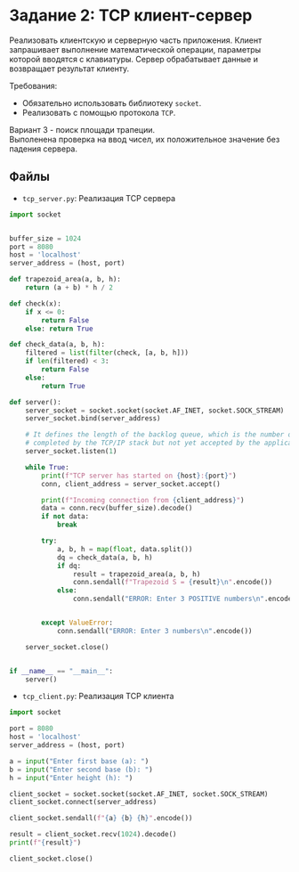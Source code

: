 # Задание 2: TCP клиент-сервер

Реализовать клиентскую и серверную часть приложения. Клиент запрашивает выполнение математической операции, параметры которой вводятся с клавиатуры. Сервер обрабатывает данные и возвращает результат клиенту.  

Требования:  
- Обязательно использовать библиотеку `socket`.
- Реализовать с помощью протокола `TCP`.

Вариант 3 - поиск площади трапеции.  
Выполенена проверка на ввод чисел, их положительное значение без падения сервера.

## Файлы
- `tcp_server.py`: Реализация TCP сервера  

```python
import socket


buffer_size = 1024
port = 8080
host = 'localhost'
server_address = (host, port)

def trapezoid_area(a, b, h):
    return (a + b) * h / 2

def check(x):
    if x <= 0:
        return False
    else: return True

def check_data(a, b, h):
    filtered = list(filter(check, [a, b, h]))
    if len(filtered) < 3:
        return False
    else:
        return True

def server():
    server_socket = socket.socket(socket.AF_INET, socket.SOCK_STREAM)
    server_socket.bind(server_address)

    # It defines the length of the backlog queue, which is the number of incoming connections that have been
    # completed by the TCP/IP stack but not yet accepted by the application.
    server_socket.listen(1)

    while True:
        print(f"TCP server has started on {host}:{port}")
        conn, client_address = server_socket.accept()

        print(f"Incoming connection from {client_address}")
        data = conn.recv(buffer_size).decode()
        if not data:
            break

        try:
            a, b, h = map(float, data.split())
            dq = check_data(a, b, h)
            if dq:
                result = trapezoid_area(a, b, h)
                conn.sendall(f"Trapezoid S = {result}\n".encode())
            else:
                conn.sendall("ERROR: Enter 3 POSITIVE numbers\n".encode())


        except ValueError:
            conn.sendall("ERROR: Enter 3 numbers\n".encode())

    server_socket.close()


if __name__ == "__main__":
    server()
```

- `tcp_client.py`: Реализация TCP клиента

```python
import socket

port = 8080
host = 'localhost'
server_address = (host, port)

a = input("Enter first base (a): ")
b = input("Enter second base (b): ")
h = input("Enter height (h): ")

client_socket = socket.socket(socket.AF_INET, socket.SOCK_STREAM)
client_socket.connect(server_address)

client_socket.sendall(f"{a} {b} {h}".encode())

result = client_socket.recv(1024).decode()
print(f"{result}")

client_socket.close()
```
